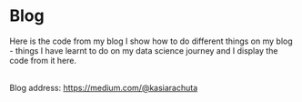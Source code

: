 # Blog
Here is the code from my blog
I show how to do different things on my blog - things I have learnt to do on my data science journey and I display the code from it here. <br> <br>

Blog address: https://medium.com/@kasiarachuta
